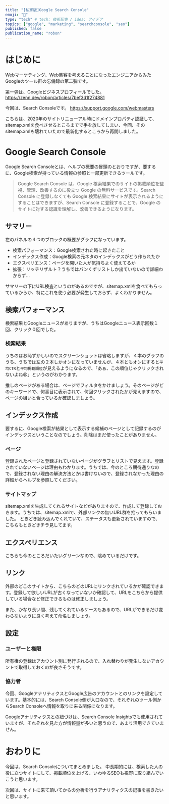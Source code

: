 ```yaml
---
title: "[私家版]Google Search Console"
emoji: "🌈"
type: "tech" # tech: 技術記事 / idea: アイデア
topics: ["google", "marketing", "searchconsole", "seo"]
published: false
publication_name: "robon"
---
```

# はじめに
Webマーケティング、Web集客を考えることになったエンジニアからみたGoogleのツール群の忘備録の第二弾です。

第一弾は、Googleビジネスプロフィールでした。
https://zenn.dev/robon/articles/7bef3d1f274881

今回は、Search Consoleです。
https://support.google.com/webmasters

こちらは、2020年のサイトリニューアル時にドメインプロパティ認証して、sitemap.xmlを食べさせるところまでで手を放してしまい、今回、そのsitemap.xmlも壊れていたので最新化するところから再開しました。

# Google Search Console
Google Search Consoleとは、ヘルプの概要の冒頭のとおりですが、要するに、Google検索が持っている情報の参照と一部更新できるツールです。

> Google Search Console は、Google 検索結果でのサイトの掲載順位を監視、管理、改善するのに役立つ Google の無料サービスです。Search Console に登録しなくても Google 検索結果にサイトが表示されるようにすることはできますが、Search Console に登録することで、Google のサイトに対する認識を理解し、改善できるようになります。

## サマリー
左のパネルの４つのブロックの概要がグラフになっています。
- 検索パフォーマンス：Google検索された時に起きたこと
- インデックス作成：Google検索の元ネタのインデックスがどう作られたか
- エクスペリエンス：ページを開いた人が気持ちよく使えてるか
- 拡張：リッチリザルト？うちではパンくずリストしか出ていないので詳細わからず…

サマリーの下にURL検査というのがあるのですが、sitemap.xmlを食べてもらっているからか、特にこれを使う必要が発生しておらず、よくわかりません。

## 検索パフォーマンス
検索結果とGoogleニュースがありますが、うちはGoogleニュース表示回数１回、クリック０回でした。

### 検索結果
うちのはお恥ずかしいのでスクリーンショットは省略しますが、４本のグラフのうち、うちでは左の２本しかオンになっていませんが、４本ともオンにすると`平均CTR`と`平均掲載順位`が見えるようになるので、「あぁ、この順位じゃクリックされないよね😩」というのがわかります。

推しのページがある場合は、ページでフィルタをかけましょう。そのページがどのキーワードで、何番目に表示されて、何回クリックされたかが見えますので、ページの狙いと合っているか確認しましょう。

## インデックス作成
要するに、Google検索が結果として表示する候補のページとして記録するのがインデックスということなのでしょう。削除はまだ使ったことがありません。

### ページ
登録されたページと登録されていないページがグラフとリストで見えます。登録されていないページは理由もわかります。うちでは、今のところ期待通りなので、登録されない理由の解決方法とかは書けないので、登録されなかった理由の詳細からヘルプを参照してください。

### サイトマップ
sitemap.xmlを生成してくれるサイトなどがありますので、作成して登録しておきます。うちでは、sitemap.xmlで、外部リンクの無いURL群を拾ってもらいました。
ときどき読み込んでくれていて、ステータスも更新されていますので、こちらもときどきチラ見してます。

## エクスペリエンス
こちらも今のところだいたいグリーンなので、眺めているだけです。

## リンク
外部のどこのサイトから、こちらのどのURLにリンクされているかが確認できます。登録して欲しいURLが古くなっていないか確認して、URLをこちらから提供している場合など修正できるものは修正しましょう。

また、かなり長い間、残してくれているケースもあるので、URLができるだけ変わらないように良く考えて命名しましょう。

## 設定
### ユーザーと権限
所有権の登録はアカウント別に発行されるので、入れ替わりが発生しないアカウントで取得しておくのが良さそうです。

### 協力者
今回、GoogleアナリティクスとGoogle広告のアカウントとのリンクを設定しています。基本的には、Search Console側が入口なので、それぞれのツール側からSearch Consoleへ情報を取りに来る関係になります。

Googleアナリティクスとの紐づけは、Search Console Insightsでも使用されていますが、それぞれを見た方が情報量が多いと思うので、あまり活用できていません。

# おわりに
今回は、Search Consoleについてまとめました。
中長期的には、検索した人の役に立つサイトにして、掲載順位を上げる、いわゆるSEOも視野に取り組んでいこうと思います。

次回は、サイトに来て頂いてからの分析を行うアナリティクスの記事を書きたいと思います。
